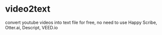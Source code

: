 # video2text
convert youtube videos into text file for free, no need to use Happy Scribe, Otter.ai, Descript, VEED.io 
